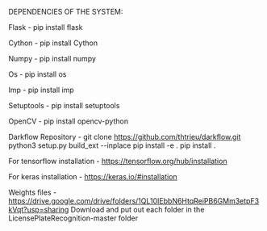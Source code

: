 DEPENDENCIES OF THE SYSTEM: 

Flask - pip install flask

Cython - pip install Cython

Numpy - pip install numpy 

Os - pip install os

Imp - pip install imp 

Setuptools - pip install setuptools

OpenCV - pip install opencv-python

Darkflow Repository - git clone https://github.com/thtrieu/darkflow.git
	python3 setup.py build_ext --inplace
	pip install -e .
	pip install .

For tensorflow installation - https://tensorflow.org/hub/installation 

For keras installation - https://keras.io/#installation 

Weights files - https://drive.google.com/drive/folders/1QL10IEbbN6HtqReiPB6GMm3etpF3kVqt?usp=sharing
Download and put out each folder in the LicensePlateRecognition-master folder

